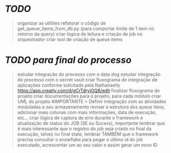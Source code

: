 # ***TODO***
> organizar as utilities
> refatorar o código de get_queue_items_from_db.py (para comportar limite de 1 item no retorno da query)
> criar lógica de leitura e criação de job no orquestrador
> criar tool de criação de queue items

# ***TODO para final do processo***  
> estudar integração do processo com o data dog
> estudar integração do processo com o secret vault
> criar fluxograma de integração de aplicações conforme solicitado pela Nathanaelly https://app.creatly.com/d/gCrTdryjGQ6/edit
> finalizar fluxograma do projeto
> criar documentações para o projeto, para cada módulo
> criar UML do projeto
> #IMPORTANTE = Definir integração com as atividades moduladas e seu armazenamento
> revisar a estrutura dos queue itens, adicionar mais colunas com mais informações, data de execução, etc...
> criar lógica de captura de erro durante o framework e atualização de status do JOB (SE ou Sucess), importante lembrar que é mais interessante que o registro do job seja criado no final da execução, talvez no final state, lembrar TAMBÉM que o framework precisa consultar o snowflake para pegar o último id do job executado, acrescentar um ao seu valor e assim gerar um novo ID